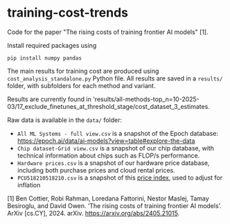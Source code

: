# training-cost-trends

Code for the paper "The rising costs of training frontier AI models" [1].

Install required packages using

```
pip install numpy pandas
```

The main results for training cost are produced using `cost_analysis_standalone.py` Python file.
All results are saved in a `results/` folder, with subfolders for each method and variant.

Results are currently found in 'results/all-methods-top_n=10-2025-03/17_exclude_finetunes_at_threshold_stage/cost_dataset_3_estimates.

Raw data is available in the `data/` folder:

- `All ML Systems - full view.csv` is a snapshot of the Epoch database: https://epoch.ai/data/ai-models?view=table#explore-the-data
- `Chip dataset-Grid view.csv` is a snapshot of our chip database, with technical information about chips such as FLOP/s performance.
- `Hardware prices.csv` is a snapshot of our hardware price database, including both purchase prices and cloud rental prices.
- `PCU518210518210.csv` is a snapshot of this [price index](https://fred.stlouisfed.org/series/PCU518210518210), used to adjust for inflation


[1] Ben Cottier, Robi Rahman, Loredana Fattorini, Nestor Maslej, Tamay Besiroglu, and David Owen. ‘The rising costs of training frontier AI models’. ArXiv [cs.CY], 2024. arXiv. https://arxiv.org/abs/2405.21015.
